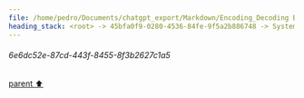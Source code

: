 ```yaml
---
file: /home/pedro/Documents/chatgpt_export/Markdown/Encoding_Decoding Benchmark Results.md
heading_stack: <root> -> 45bfa0f9-0280-4536-84fe-9f5a2b886748 -> System -> 6e6dc52e-87cd-443f-8455-8f3b2627c1a5
---
```

###### 6e6dc52e-87cd-443f-8455-8f3b2627c1a5
[parent ⬆️](#45bfa0f9-0280-4536-84fe-9f5a2b886748)
